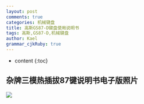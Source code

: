 ```yaml
---
layout: post
comments: true
categories: 机械键盘
title: 高斯GS87-D键盘使用说明书
tags: 高斯,GS87-D,机械键盘
author: Kael
grammar_cjkRuby: true
---
```


* content
{:toc}

## 杂牌三模热插拔87键说明书电子版照片

![](/static/img/blog/keyboard/3mode_87.jpg)